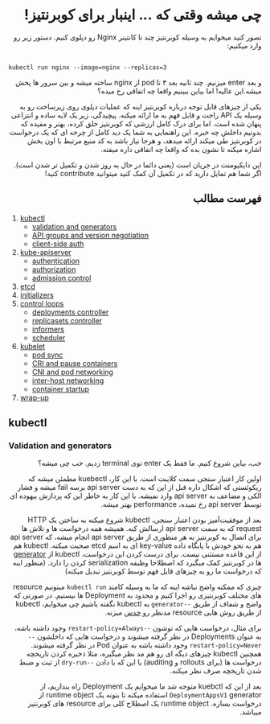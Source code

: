 <div dir='auto'>

# چی میشه وقتی که ... اینبار برای کوبرنتیز!

</div>

<div dir='auto'>
  
تصور کنید میخوایم به وسیله کوبرنتیز چند تا کانتینر Nginx رو دپلوی کنیم. دستور زیر رو وارد میکنیم:
  
</div>

<code>
kubectl run nginx --image=nginx --replicas=3  
</code>

<div dir='auto'>
  
و بعد enter میزنیم. چند ثانیه بعد ۳ تا pod از nginx ساخته میشه و بین سرور ها پخش میشه.این عالیه! اما بیاین ببینیم واقعا چه اتفاقی رخ میده؟

یکی از چیزهای قابل توجه درباره کوبرنتیز اینه که عملیات دپلوی روی زیرساخت رو به وسیله یک API راحت و قابل فهم به ما ارائه میکنه. پیچیدگی، زیر یک لایه ساده و انتزاعی پنهان شده است. اما برای درک کامل ارزشی که کوبرنتیز خلق کرده، ‌بهتر و مفیده که بدونیم داخلش چه خبره. این راهنمایی به شما یک دید کامل از چرخه ای که یک درخواست در کوبرنتیز طی میکند ارائه میدهد، و هرجا نیاز باشد به کد منبع مرتبط با اون بخش اشاره میکنه تا نشون بده که واقعا چه اتفاقی داره میفته.

این دایکیومنت در جریان است (یعنی دائما در حال به روز شدن و تکمیل تر شدن است). اگر شما هم تمایل دارید که در تکمیل آن کمک کنید میتوانید contribute کنید!

## فهرست مطالب
</div>

1. [kubectl](#kubectl)
   - [validation and generators](#validation-and-generators)
   - [API groups and version negotiation](#api-groups-and-version-negotiation)
   - [client-side auth](#client-auth)
2. [kube-apiserver](#kube-apiserver)
   - [authentication](#authentication)
   - [authorization](#authorization)
   - [admission control](#admission-control)
3. [etcd](#etcd)
4. [initializers](#initializers)
5. [control loops](#control-loops)
   - [deployments controller](#deployments-controller)
   - [replicasets controller](#replicasets-controller)
   - [informers](#informers)
   - [scheduler](#scheduler)
6. [kubelet](#kubelet)
   - [pod sync](#pod-sync)
   - [CRI and pause containers](#cri-and-pause-containers)
   - [CNI and pod networking](#cni-and-pod-networking)
   - [inter-host networking](#inter-host-networking)
   - [container startup](#container-startup)
7. [wrap-up](#wrap-up)

## kubectl


### Validation and generators

<div dir='auto'>

خب، بیاین شروع کنیم. ما فقط یک enter توی terminal زدیم. خب چی میشه؟

اولین کار اعتبار سنجی سمت کلاینت است. با این کار، kuebectl مطمئن میشه که ریکوئستی که اشکال داره قبل از این که به دست api server برسه fail میشه و فشار الکی و مضاعف به api server وارد نمیشه. با این کار به خاطر این که پردازش بیهوده ای توسط api server رخ نمیده، performance بهتر میشه.

بعد از موفقیت‌آمیز بودن اعتبار سنجی، kubectl شروع میکنه به ساختن یک HTTP request که به سمت api server ارسالش کنه. همیشه همه درخواست ها و تلاش ها برای اتصال به کوبرنتیز به هر منظوری از طریق api server انجام میشه، که api server هم به نحو خودش با پایگاه داده key-value ای به اسم etcd صحبت میکنه. kubectl هم از این قاعده مستثنی نیست. برای درست کردن این درخواست، kubectl از [generator](https://kubernetes.io/docs/reference/kubectl/conventions/#generators) ها در کوبرنتیز کمک میگیرد که اصطلاحا وظیفه serialization کردن را دارد. (منظور اینه که درخواست ما رو به چیزهای قابل فهم توسط کوبرنتیز تبدیل میکنه)

چیزی که ممکنه واضح نباشه اینه که ما به وسیله کامند `kubectl run` میتونیم resource های مختلف کوبرنتیزی رو اجرا کنیم و محدود به Deployment ها نیستیم. 
 در صورتی که واضح و شفاف از طریق `--generator` به kubectl نگفته باشیم چی میخوایم، kubectl از طریق روش هایی resource مدنظر رو [حدس](https://github.com/kubernetes/kubernetes/blob/v1.14.0/pkg/kubectl/cmd/run/run.go#L319-L339) میزنه.

 برای مثال، درخواست هایی که توشون `--restart-policy=Always` وجود داشته باشه، به عنوان Deployments در نظر گرفته میشوند و درخواست هایی که داخلشون `--restart-policy=Never` وجود داشته باشه به عنوان Pod در نظر گرفته میشوند.
همچنین kubectl چیزهای دیگه ای رو هم مد نظر میگیره، مثلا ذخیره کردن تاریخچه درخواست ها (برای rollouts و auditing) یا این که با دادن ‍`--dry-run` از ثبت و ضبط شدن تاریخچه صرف نظر میکنه.

بعد از این که kuebctl متوجه شد ما میخوایم یک Deployment راه بندازیم، از `DeploymentAppsV1` generator استفاده میکنه تا بتونه یک runtime object از درخواست بسازه. runtime object یک اصطلاح کلی برای resource های کوبرنتیز میباشد.



</div>